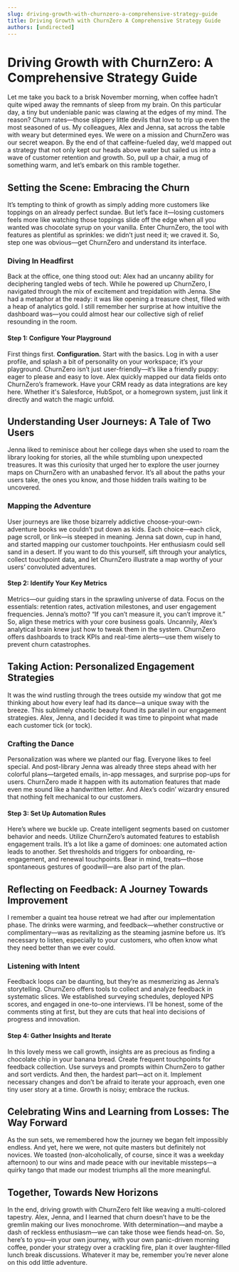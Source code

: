 ```yaml
---
slug: driving-growth-with-churnzero-a-comprehensive-strategy-guide
title: Driving Growth with ChurnZero A Comprehensive Strategy Guide
authors: [undirected]
---
```



# Driving Growth with ChurnZero: A Comprehensive Strategy Guide

Let me take you back to a brisk November morning, when coffee hadn’t quite wiped away the remnants of sleep from my brain. On this particular day, a tiny but undeniable panic was clawing at the edges of my mind. The reason? Churn rates—those slippery little devils that love to trip up even the most seasoned of us. My colleagues, Alex and Jenna, sat across the table with weary but determined eyes. We were on a mission and ChurnZero was our secret weapon. By the end of that caffeine-fueled day, we’d mapped out a strategy that not only kept our heads above water but sailed us into a wave of customer retention and growth. So, pull up a chair, a mug of something warm, and let’s embark on this ramble together.

## Setting the Scene: Embracing the Churn

It’s tempting to think of growth as simply adding more customers like toppings on an already perfect sundae. But let’s face it—losing customers feels more like watching those toppings slide off the edge when all you wanted was chocolate syrup on your vanilla. Enter ChurnZero, the tool with features as plentiful as sprinkles: we didn’t just need it; we craved it. So, step one was obvious—get ChurnZero and understand its interface.

### Diving In Headfirst

Back at the office, one thing stood out: Alex had an uncanny ability for deciphering tangled webs of tech. While he powered up ChurnZero, I navigated through the mix of excitement and trepidation with Jenna. She had a metaphor at the ready: it was like opening a treasure chest, filled with a heap of analytics gold. I still remember her surprise at how intuitive the dashboard was—you could almost hear our collective sigh of relief resounding in the room.

#### Step 1: Configure Your Playground

First things first. **Configuration.** Start with the basics. Log in with a user profile, and splash a bit of personality on your workspace; it’s your playground. ChurnZero isn’t just user-friendly—it’s like a friendly puppy: eager to please and easy to love. Alex quickly mapped our data fields onto ChurnZero’s framework. Have your CRM ready as data integrations are key here. Whether it's Salesforce, HubSpot, or a homegrown system, just link it directly and watch the magic unfold.

## Understanding User Journeys: A Tale of Two Users

Jenna liked to reminisce about her college days when she used to roam the library looking for stories, all the while stumbling upon unexpected treasures. It was this curiosity that urged her to explore the user journey maps on ChurnZero with an unabashed fervor. It’s all about the paths your users take, the ones you know, and those hidden trails waiting to be uncovered.

### Mapping the Adventure

User journeys are like those bizarrely addictive choose-your-own-adventure books we couldn’t put down as kids. Each choice—each click, page scroll, or link—is steeped in meaning. Jenna sat down, cup in hand, and started mapping our customer touchpoints. Her enthusiasm could sell sand in a desert. If you want to do this yourself, sift through your analytics, collect touchpoint data, and let ChurnZero illustrate a map worthy of your users’ convoluted adventures.

#### Step 2: Identify Your Key Metrics

Metrics—our guiding stars in the sprawling universe of data. Focus on the essentials: retention rates, activation milestones, and user engagement frequencies. Jenna’s motto? “If you can’t measure it, you can’t improve it.” So, align these metrics with your core business goals. Uncannily, Alex’s analytical brain knew just how to tweak them in the system. ChurnZero offers dashboards to track KPIs and real-time alerts—use them wisely to prevent churn catastrophes.

## Taking Action: Personalized Engagement Strategies

It was the wind rustling through the trees outside my window that got me thinking about how every leaf had its dance—a unique sway with the breeze. This sublimely chaotic beauty found its parallel in our engagement strategies. Alex, Jenna, and I decided it was time to pinpoint what made each customer tick (or tock).

### Crafting the Dance

Personalization was where we planted our flag. Everyone likes to feel special. And post-library Jenna was already three steps ahead with her colorful plans—targeted emails, in-app messages, and surprise pop-ups for users. ChurnZero made it happen with its automation features that made even me sound like a handwritten letter. And Alex’s codin’ wizardry ensured that nothing felt mechanical to our customers.

#### Step 3: Set Up Automation Rules

Here’s where we buckle up. Create intelligent segments based on customer behavior and needs. Utilize ChurnZero’s automated features to establish engagement trails. It’s a lot like a game of dominoes: one automated action leads to another. Set thresholds and triggers for onboarding, re-engagement, and renewal touchpoints. Bear in mind, treats—those spontaneous gestures of goodwill—are also part of the plan.

## Reflecting on Feedback: A Journey Towards Improvement

I remember a quaint tea house retreat we had after our implementation phase. The drinks were warming, and feedback—whether constructive or complimentary—was as revitalizing as the steaming jasmine before us. It’s necessary to listen, especially to your customers, who often know what they need better than we ever could.

### Listening with Intent

Feedback loops can be daunting, but they’re as mesmerizing as Jenna’s storytelling. ChurnZero offers tools to collect and analyze feedback in systematic slices. We established surveying schedules, deployed NPS scores, and engaged in one-to-one interviews. I’ll be honest, some of the comments sting at first, but they are cuts that heal into decisions of progress and innovation.

#### Step 4: Gather Insights and Iterate

In this lovely mess we call growth, insights are as precious as finding a chocolate chip in your banana bread. Create frequent touchpoints for feedback collection. Use surveys and prompts within ChurnZero to gather and sort verdicts. And then, the hardest part—act on it. Implement necessary changes and don’t be afraid to iterate your approach, even one tiny user story at a time. Growth is noisy; embrace the ruckus.

## Celebrating Wins and Learning from Losses: The Way Forward

As the sun sets, we remembered how the journey we began felt impossibly endless. And yet, here we were, not quite masters but definitely not novices. We toasted (non-alcoholically, of course, since it was a weekday afternoon) to our wins and made peace with our inevitable missteps—a quirky tango that made our modest triumphs all the more meaningful.

## Together, Towards New Horizons

In the end, driving growth with ChurnZero felt like weaving a multi-colored tapestry. Alex, Jenna, and I learned that churn doesn’t have to be the gremlin making our lives monochrome. With determination—and maybe a dash of reckless enthusiasm—we can take those wee fiends head-on. So, here’s to you—in your own journey, with your own panic-driven morning coffee, ponder your strategy over a crackling fire, plan it over laughter-filled lunch break discussions. Whatever it may be, remember you’re never alone on this odd little adventure.
